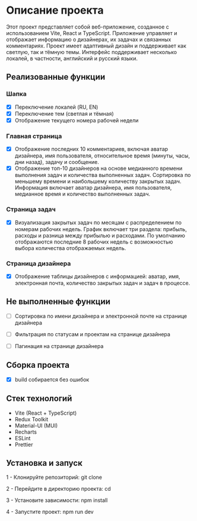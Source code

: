 # Описание проекта

Этот проект представляет собой веб-приложение, созданное с использованием Vite, React и TypeScript. Приложение управляет и отображает информацию о дизайнерах, их задачах и связанных комментариях. Проект имеет адаптивный дизайн и поддерживает как светлую, так и тёмную темы. Интерфейс поддерживает несколько локалей, в частности, английский и русский языки.

## Реализованные функции

### Шапка

- [x] Переключение локалей (RU, EN)
- [x] Переключение тем (светлая и тёмная)
- [x] Отображение текущего номера рабочей недели

### Главная страница

- [x] Отображение последних 10 комментариев, включая аватар дизайнера, имя пользователя, относительное время (минуты, часы, дни назад), задачу и сообщение.
- [x] Отображение топ-10 дизайнеров на основе медианного времени выполнения задач и количества выполненных задач. Сортировка по меньшему времени и наибольшему количеству закрытых задач. Информация включает аватар дизайнера, имя пользователя, медианное время и количество выполненных задач.

### Страница задач

- [x] Визуализация закрытых задач по месяцам с распределением по номерам рабочих недель. График включает три раздела: прибыль, расходы и разница между прибылью и расходами. По умолчанию отображаются последние 8 рабочих недель с возможностью выбора количества отображаемых недель.

### Страница дизайнера

- [x] Отображение таблицы дизайнеров с информацией: аватар, имя, электронная почта, количество закрытых задач и задач в процессе.

## Не выполненные функции

- [ ] Сортировка по имени дизайнера и электронной почте на странице дизайнера
- [ ] Фильтрация по статусам и проектам на странице дизайнера
- [ ] Пагинация на странице дизайнера


## Сборка проекта

- [x] build собирается без ошибок


## Стек технологий

- Vite (React + TypeScript)
- Redux Toolkit
- Material-UI (MUI)
- Recharts
- ESLint
- Prettier

## Установка и запуск

1 - Клонируйте репозиторий: git clone

2 - Перейдите в директорию проекта: cd

3 - Установите зависимости: npm install

4 - Запустите проект: npm run dev
